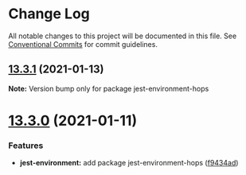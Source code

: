 # Change Log

All notable changes to this project will be documented in this file.
See [Conventional Commits](https://conventionalcommits.org) for commit guidelines.

## [13.3.1](https://github.com/xing/hops/compare/v13.3.0...v13.3.1) (2021-01-13)

**Note:** Version bump only for package jest-environment-hops





# [13.3.0](https://github.com/xing/hops/compare/v13.2.2...v13.3.0) (2021-01-11)


### Features

* **jest-environment:** add package jest-environment-hops ([f9434ad](https://github.com/xing/hops/commit/f9434ad5767f4c9cb0099832b7f74ef7035a854e))
